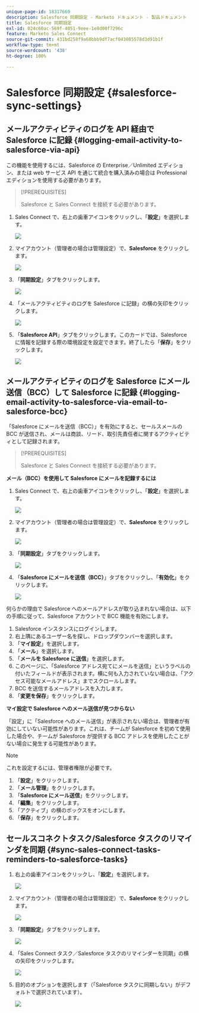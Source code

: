 ```yaml
---
unique-page-id: 18317669
description: Salesforce 同期設定 - Marketo ドキュメント - 製品ドキュメント
title: Salesforce 同期設定
exl-id: 024c60ac-569f-4051-9eee-1e8d00f7296c
feature: Marketo Sales Connect
source-git-commit: 431bd258f9a68bbb9df7acf043085578d3d91b1f
workflow-type: tm+mt
source-wordcount: '438'
ht-degree: 100%

---
```


# Salesforce 同期設定 {#salesforce-sync-settings}

## メールアクティビティのログを API 経由で Salesforce に記録 {#logging-email-activity-to-salesforce-via-api}

この機能を使用するには、Salesforce の Enterprise／Unlimited エディション、または web サービス API を通じて統合を購入済みの場合は Professional エディションを使用する必要があります。

>[!PREREQUISITES]
>
>Salesforce と Sales Connect を接続する必要があります。

1. Sales Connect で、右上の歯車アイコンをクリックし、「**設定**」を選択します。

   ![](assets/one-2.png)

1. マイアカウント（管理者の場合は管理設定）で、**Salesforce** をクリックします。

   ![](assets/two-2.png)

1. 「**同期設定**」タブをクリックします。

   ![](assets/three-1.png)

1. 「メールアクティビティのログを Salesforce に記録」の横の矢印をクリックします。

   ![](assets/four-1.png)

1. 「**Salesforce API**」タブをクリックします。このカードでは、Salesforce に情報を記録する際の環境設定を設定できます。終了したら「**保存**」をクリックします。

   ![](assets/five.png)

## メールアクティビティのログを Salesforce にメール送信（BCC）して Salesforce に記録 {#logging-email-activity-to-salesforce-via-email-to-salesforce-bcc}

「Salesforce にメールを送信（BCC）」を有効にすると、セールスメールの BCC が送信され、メールは商談、リード、取引先責任者に関するアクティビティとして記録されます。

>[!PREREQUISITES]
>
>Salesforce と Sales Connect を接続する必要があります。

**メール（BCC）を使用して Salesforce にメールを記録するには**

1. Sales Connect で、右上の歯車アイコンをクリックし、「**設定**」を選択します。

   ![](assets/one-3.png)

1. マイアカウント（管理者の場合は管理設定）で、**Salesforce** をクリックします。

   ![](assets/two-3.png)

1. 「**同期設定**」タブをクリックします。

   ![](assets/three-1.png)

1. 「**Salesforce にメールを送信（BCC）**」タブをクリックし、「**有効化**」をクリックします。

   ![](assets/six-2.png)

何らかの理由で Salesforce へのメールアドレスが取り込まれない場合は、以下の手順に従って、Salesforce アカウントで BCC 機能を有効にします。

1. Salesforce インスタンスにログインします。
1. 右上隅にあるユーザー名を探し、ドロップダウンバーを選択します。
1. 「**マイ設定**」を選択します。
1. 「**メール**」を選択します。
1. 「**メールを Salesforce に送信**」を選択します。
1. このページに、「Salesforce アドレス宛てにメールを送信」というラベルの付いたフィールドが表示されます。横に何も入力されていない場合は、「アクセス可能なメールアドレス」までスクロールします。
1. BCC を送信するメールアドレスを入力します。
1. 「**変更を保存**」をクリックします。

**マイ設定で Salesforce へのメール送信が見つからない**

「設定」に「Salesforce へのメール送信」が表示されない場合は、管理者が有効にしていない可能性があります。これは、チームが Salesforce を初めて使用した場合や、チームが Salesforce が提供する BCC アドレスを使用したことがない場合に発生する可能性があります。

>[!NOTE]
>
>これを設定するには、管理者権限が必要です。

1. 「**設定**」をクリックします。
1. 「**メール管理**」をクリックします。
1. 「**Salesforce にメール送信**」をクリックします。
1. 「**編集**」をクリックします。
1. 「アクティブ」の横のボックスをオンにします。
1. 「**保存**」をクリックします。

## セールスコネクトタスク/Salesforce タスクのリマインダを同期 {#sync-sales-connect-tasks-reminders-to-salesforce-tasks}

1. 右上の歯車アイコンをクリックし、「**設定**」を選択します。

   ![](assets/one-3.png)

1. マイアカウント（管理者の場合は管理設定）で、**Salesforce** をクリックします。

   ![](assets/two-2.png)

1. 「**同期設定**」タブをクリックします。

   ![](assets/three-1.png)

1. 「Sales Connect タスク／Salesforce タスクのリマインダーを同期」の横の矢印をクリックします。

   ![](assets/seven-2.png)

1. 目的のオプションを選択します（「Salesforce タスクに同期しない」がデフォルトで選択されています）。

   ![](assets/eight.png)
